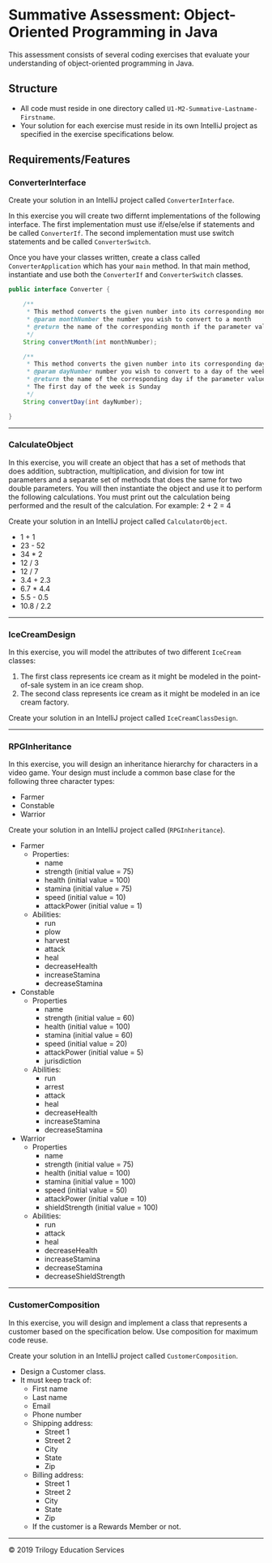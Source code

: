 # Summative Assessment: Object-Oriented Programming in Java

This assessment consists of several coding exercises that evaluate your understanding of object-oriented programming in Java.

## Structure
* All code must reside in one directory called `U1-M2-Summative-Lastname-Firstname`.
* Your solution for each exercise must reside in its own IntelliJ project as specified in the exercise specifications below.

## Requirements/Features

### ConverterInterface

Create your solution in an IntelliJ project called ```ConverterInterface```.

In this exercise you will create two differnt implementations of the following interface. The first implementation must use if/else/else if statements and be called ```ConverterIf```. The second implementation must use switch statements and be called ```ConverterSwitch```.

Once you have your classes written, create a class called ```ConverterApplication``` which has your `main` method. In that main method, instantiate and use both the `ConverterIf` and `ConverterSwitch` classes.

```java
public interface Converter {

    /**
     * This method converts the given number into its corresponding month.
     * @param monthNumber the number you wish to convert to a month
     * @return the name of the corresponding month if the parameter value is between 1 and 12; error message otherwise
     */
    String convertMonth(int monthNumber);

    /**
     * This method converts the given number into its corresponding day of the week.
     * @param dayNumber number you wish to convert to a day of the week
     * @return the name of the corresponding day if the parameter value is between 1 and 7, error message otherwise
     * The first day of the week is Sunday
     */
    String convertDay(int dayNumber);

}
```

---

### CalculateObject
In this exercise, you will create an object that has a set of methods that does addition, subtraction, multiplication, and division for tow int parameters and a separate set of methods that does the same for two double parameters. You will then instantiate the object and use it to perform the following calculations. You must print out the calculation being performed and the result of the calculation. For example: 2 + 2 = 4

Create your solution in an IntelliJ project called ```CalculatorObject```.

* 1 + 1
* 23 - 52
* 34 * 2
* 12 / 3
* 12 / 7
* 3.4 + 2.3
* 6.7 * 4.4
* 5.5 - 0.5
* 10.8 / 2.2

---

### IceCreamDesign
In this exercise, you will model the attributes of two different ```IceCream``` classes: 

1. The first class represents ice cream as it might be modeled in the point-of-sale system in an ice cream shop.
1. The second class represents ice cream as it might be modeled in an ice cream factory.

Create your solution in an IntelliJ project called ```IceCreamClassDesign```.

---

### RPGInheritance
In this exercise, you will design an inheritance hierarchy for characters in a video game. Your design must include a common base clase for the following three character types:
* Farmer
* Constable
* Warrior


Create your solution in an IntelliJ project called (```RPGInheritance```).

* Farmer
  * Properties:
    * name
    * strength (initial value = 75)
    * health (initial value = 100)
    * stamina (initial value = 75)
    * speed (initial value = 10)
    * attackPower (initial value = 1)
  * Abilities:
    * run
    * plow
    * harvest
    * attack
    * heal
    * decreaseHealth
    * increaseStamina
    * decreaseStamina
* Constable
  * Properties
    * name
    * strength (initial value = 60)
    * health (initial value = 100)
    * stamina (initial value = 60)
    * speed (initial value = 20)
    * attackPower (initial value = 5)
    * jurisdiction
  * Abilities:
    * run
    * arrest
    * attack
    * heal
    * decreaseHealth
    * increaseStamina
    * decreaseStamina
* Warrior
  * Properties
    * name
    * strength (initial value = 75)
    * health (initial value = 100)
    * stamina (initial value = 100)
    * speed (initial value = 50)
    * attackPower (initial value = 10)
    * shieldStrength (initial value = 100)
  * Abilities:
    * run
    * attack
    * heal
    * decreaseHealth
    * increaseStamina
    * decreaseStamina
    * decreaseShieldStrength

---

### CustomerComposition
In this exercise, you will design and implement a class that represents a customer based on the specification below. Use composition for maximum code reuse. 

Create your solution in an IntelliJ project called ```CustomerComposition```.

* Design a Customer class.
* It must keep track of:
  * First name
  * Last name
  * Email
  * Phone number
  * Shipping address:
    * Street 1
    * Street 2
    * City
    * State
    * Zip
  * Billing address:
    * Street 1
    * Street 2
    * City
    * State
    * Zip
  * If the customer is a Rewards Member or not.


---
© 2019 Trilogy Education Services




